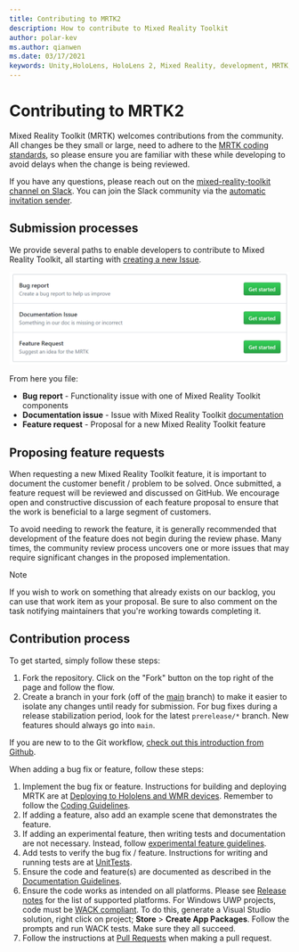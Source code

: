 ```yaml
---
title: Contributing to MRTK2
description: How to contribute to Mixed Reality Toolkit
author: polar-kev
ms.author: qianwen
ms.date: 03/17/2021
keywords: Unity,HoloLens, HoloLens 2, Mixed Reality, development, MRTK, Bug report,
---
```


# Contributing to MRTK2

Mixed Reality Toolkit (MRTK) welcomes contributions from the community. All changes be they small or large, need to adhere to the [MRTK coding standards](coding-guidelines.md), so please ensure you are familiar with these while developing to avoid delays when the change is being reviewed.

If you have any questions, please reach out on the [mixed-reality-toolkit channel on Slack](https://holodevelopers.slack.com/messages/C2H4HT858).
 You can join the Slack community via the [automatic invitation sender](https://holodevelopersslack.azurewebsites.net/).

## Submission processes

We provide several paths to enable developers to contribute to Mixed Reality Toolkit, all starting with [creating a new Issue](https://github.com/Microsoft/MixedRealityToolkit-Unity/issues/new/choose).

<img src="../features/images/contributing/SelectIssueType.png" width="600" alt="Select Issue Type">

From here you file:

- **Bug report** - Functionality issue with one of Mixed Reality Toolkit components
- **Documentation issue** - Issue with Mixed Reality Toolkit [documentation](https://microsoft.github.io/MixedRealityToolkit-Unity)
- **Feature request** - Proposal for a new Mixed Reality Toolkit feature

## Proposing feature requests

When requesting a new Mixed Reality Toolkit feature, it is important to document the customer benefit / problem to be solved. Once submitted, a feature request will be reviewed and discussed on GitHub. We encourage open and constructive discussion of each feature proposal to ensure that the work is beneficial to a large segment of customers.

To avoid needing to rework the feature, it is generally recommended that development of the feature does not begin during the review phase. Many times, the community review process uncovers one or more issues that may require significant changes in the proposed implementation.

> [!NOTE]
> If you wish to work on something that already exists on our backlog, you can use that work item as your proposal. Be sure to also comment on the task notifying maintainers that you're working towards completing it.

## Contribution process

To get started, simply follow these steps:

1. Fork the repository. Click on the "Fork" button on the top right of the page and follow the flow.
1. Create a branch in your fork (off of the [main](https://github.com/microsoft/mixedrealitytoolkit-unity/tree/main) branch) to make it easier to isolate any changes until ready for submission. For bug fixes during a release stabilization period, look for the latest `prerelease/*` branch. New features should always go into `main`.

If you are new to to the Git workflow, [check out this introduction from Github](https://guides.github.com/activities/hello-world/).

When adding a bug fix or feature, follow these steps:

1. Implement the bug fix or feature. Instructions for building and deploying MRTK are at [Deploying to Hololens and WMR devices](../supported-devices/wmr-mrtk.md). Remember to follow the [Coding Guidelines](../contributing/coding-guidelines.md).
1. If adding a feature, also add an example scene that demonstrates the feature.
1. If adding an experimental feature, then writing tests and documentation are not necessary. Instead, follow [experimental feature guidelines](../contributing/experimental-features.md).
1. Add tests to verify the bug fix / feature. Instructions for writing and running tests are at [UnitTests](../contributing/unit-tests.md).
1. Ensure the code and feature(s) are documented as described in the [Documentation Guidelines](../contributing/documentation-guide.md).
1. Ensure the code works as intended on all platforms. Please see [Release notes](../release-notes/mrtk-26-release-notes.md) for the list of supported platforms. For Windows UWP projects, code must be [WACK compliant](https://developer.microsoft.com/windows/develop/app-certification-kit). To do this, generate a Visual Studio solution, right click on project; **Store** > **Create App Packages**. Follow the prompts and run WACK tests. Make sure they all succeed.
1. Follow the instructions at [Pull Requests](../contributing/pull-requests.md) when making a pull request.
